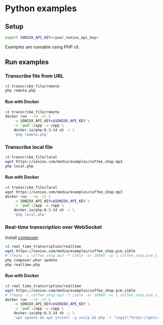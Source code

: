 # Python examples

## Setup

```sh
export SONIOX_API_KEY=<your_soniox_api_key>
```

Examples are runnable using PHP cli.

## Run examples

### Transcribe file from URL

```sh
cd transcribe_file/remote
php remote.php
```

#### Run with Docker

```sh
cd transcribe_file/remote
docker run --rm -it \
    -e SONIOX_API_KEY=$SONIOX_API_KEY \
    -v `pwd`:/app -w /app \
    docker.io/php:8.3.14 sh -c \
    'php remote.php'
```

### Transcribe local file

```sh
cd transcribe_file/local
wget https://soniox.com/media/examples/coffee_shop.mp3
php local.php
```

#### Run with Docker

```sh
cd transcribe_file/local
wget https://soniox.com/media/examples/coffee_shop.mp3
docker run --rm -it \
    -e SONIOX_API_KEY=$SONIOX_API_KEY \
    -v `pwd`:/app -w /app \
    docker.io/php:8.3.14 sh -c \
    'php local.php'
```

### Real-time transcription over WebSocket

Install [composer](https://getcomposer.org/download/).

```sh
cd real_time_transcription/realtime
wget https://soniox.com/media/examples/coffee_shop.pcm_s16le
# ffmpeg -i coffee_shop.mp3 -f s16le -ar 16000 -ac 1 coffee_shop.pcm_s16le
php composer.phar update
php realtime.php
```

#### Run with Docker

```sh
cd real_time_transcription/realtime
wget https://soniox.com/media/examples/coffee_shop.pcm_s16le
# ffmpeg -i coffee_shop.mp3 -f s16le -ar 16000 -ac 1 coffee_shop.pcm_s16le
docker run --rm -it \
    -e SONIOX_API_KEY=$SONIOX_API_KEY \
    -v `pwd`:/app -w /app \
    docker.io/php:8.3.14 sh -c \
    'apt update && apt install -y unzip && php -r "copy(\"https://getcomposer.org/installer\", \"composer-setup.php\");" && php composer-setup.php --quiet && php composer.phar update && php realtime.php'
```
